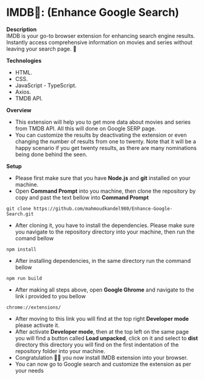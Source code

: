# IMDB🌟: (Enhance Google Search)

**Description**
<br/>
IMDB is your go-to browser extension for enhancing search engine results. Instantly access comprehensive information on movies and series without leaving your search page. 🚥

**Technologies**

-   HTML.
-   CSS.
-   JavaScript - TypeScript.
-   Axios.
-   TMDB API.

**Overview**

-   This extension will help you to get more data about movies and series from TMDB API. All this will done on Google SERP page.
-   You can customize the results by deactivating the extension or even changing the number of results from one to twenty. Note that it will be a happy scenario if you get twenty results, as there are many nominations being done behind the seen.

**Setup**

-   Please first make sure that you have **Node.js** and **git** installed on your machine.
-   Open **Command Prompt** into you machine, then clone the repository by copy and past the text bellow into **Command Prompt**

```
git clone https://github.com/mahmoudkandel980/Enhance-Google-Search.git
```

-   After cloning it, you have to install the dependencies. Please make sure you navigate to the repository directory into your machine, then run the comand bellow

```
npm install
```

-   After installing dependencies, in the same directory run the command bellow

```
npm run build
```

-   After making all steps above, open **Google Ghrome** and navigate to the link i provided to you bellow

```
chrome://extensions/
```

-   After moving to this link you will find at the top right **Developer mode** please activate it.
-   After activate **Developer mode**, then at the top left on the same page you will find a button called **Load unpacked**, click on it and select to **dist** directory this directory you will find on the first indentation of the repository folder into your machine.
-   Congratulation 🥳🔥 you now install IMDB extension into your browser.
-   You can now go to Google search and customize the extension as per your needs

